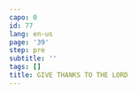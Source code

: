 ```yaml
---
capo: 0
id: 77
lang: en-us
page: '39'
step: pre
subtitle: ''
tags: []
title: GIVE THANKS TO THE LORD
---
```

